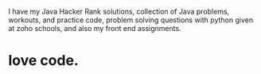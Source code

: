 I have my Java Hacker Rank solutions, collection of Java problems, workouts, and practice code, problem solving questions with python given at zoho schools, and also my front end assignments.
# love code.


